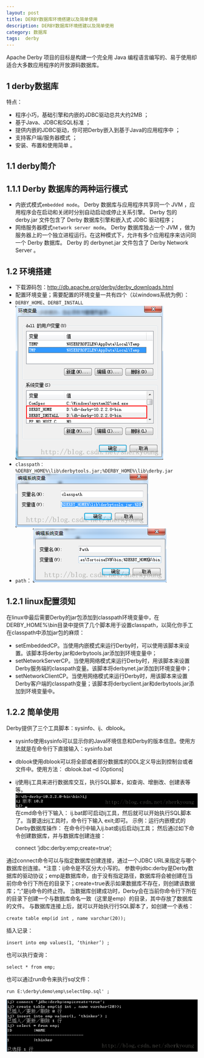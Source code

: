 ```yaml
---
layout: post
title: DERBY数据库环境搭建以及简单使用
description: DERBY数据库环境搭建以及简单使用
category: 数据库
tags:  derby
---
```


Apache Derby 项目的目标是构建一个完全用 Java 编程语言编写的、易于使用却适合大多数应用程序的开放源码数据库。

## 1 derby数据库

特点：

* 程序小巧，基础引擎和内嵌的JDBC驱动总共大约2MB ；
* 基于Java、JDBC和SQL标准 ；
* 提供内嵌的JDBC驱动，你可把Derby嵌入到基于Java的应用程序中 ；
* 支持客户端/服务器模式 ；
* 安装、布置和使用简单 。

## 1.1 derby简介

## 1.1.1 Derby 数据库的两种运行模式

* 内嵌式模式`embedded mode`。 Derby 数据库与应用程序共享同一个 JVM ，应用程序会在启动和关闭时分别自动启动或停止关系引擎。 Derby 包的 derby.jar 文件包含了 Derby 数据库引擎和嵌入式 JDBC 驱动程序；
* 网络服务器模式`network server mode`。 Derby 数据库独占一个 JVM ，做为服务器上的一个独立进程运行。在这种模式下，允许有多个应用程序来访问同一个 Derby 数据库。 Derby 的 derbynet.jar 文件包含了 Derby Network Server 。
 
## 1.2 环境搭建

* 下载源码包：http://db.apache.org/derby/derby_downloads.html
* 配置环境变量；需要配置的环境变量一共有四个（以windows系统为例）：
* `DERBY_HOME`、`DERBT_INSTALL`
![](/images/2014-09-09-db-derby/1.png)
* `classpath：%DERBY_HOME%\lib\derbytools.jar;%DERBY_HOME%\lib\derby.jar`
![](/images/2014-09-09-db-derby/2.png)
* `path`：
![](/images/2014-09-09-db-derby/3.png)

## 1.2.1 linux配置须知

在linux中最后需要Derby的jar包添加到classpath环境变量中，在DERBY_HOME%\bin目录中提供了几个脚本用于设置classpath，以简化你手工在classpath中添加jar包的麻烦：

* setEmbeddedCP。当使用内嵌模式来运行Derby时，可以使用该脚本来设置。该脚本将derby.jar和derbytools.jar添加到环境变量中；
* setNetworkServerCP。当使用网络模式来运行Derby时，用该脚本来设置Derby服务端的classpath变量。该脚本将derbynet.jar添加到环境变量中；
* setNetworkClientCP。当使用网络模式来运行Derby时，用该脚本来设置Derby客户端的classpath变量；该脚本将derbyclient.jar和derbytools.jar添加到环境变量中。

## 1.2.2 简单使用

Derby提供了三个工具脚本：sysinfo、ij、dblook。

* sysinfo使用sysinfo可以显示你的Java环境信息和Derby的版本信息。使用方法就是在命令行下直接输入：sysinfo.bat
* dblook使用dblook可以将全部或者部分数据库的DDL定义导出到控制台或者文件中。使用方法： dblook.bat –d <sourceDBUrl> [Options]
* ij使用ij工具来进行数据库交互，执行SQL脚本，如查询、增删改、创建表等等。
![](/images/2014-09-09-db-derby/4.png)
在cmd命令行下输入： ij.bat即可启动ij工具，然后就可以开始执行SQL脚本了。当要退出ij工具时，命令行下输入 exit;即可。
示例：运行内嵌模式的Derby数据库操作：
在命令行中输入ij.bat或ij后启动ij工具；
然后通过如下命令创建数据库，并与数据库创建连接：

	connect ‘jdbc:derby:emp;create=true’;
	
通过connect命令可以与指定数据库创建连接，通过一个JDBC URL来指定与哪个数据库创连接。*注意：ij命令是不区分大小写的。
参数中jdbc:derby是Derby数据库的驱动协议；emp是数据库命，由于没有指定路径，数据库将会被创建在当前你命令行下所在的目录下；create=true表示如果数据库不存在，则创建该数据库；“;”是ij命令的终止符。
当数据库创建成功时，Derby会在当前你命令行下所在的目录下创建一个与数据库命名一致（这里是emp）的目录，其中存放了数据库的文件。 与数据库连接上后，就可以开始执行行SQL脚本了，如创建一个表格： 
	
	create table emp(id int , name varchar(20));
	
插入记录：

	insert into emp values(1, ‘thinker’) ;
	
也可以执行查询： 

	select * from emp;
	
也可以通过run命令来执行sql文件： 
	
	run E:\derby\demo\emp\selectEmp.sql' ;

![](/images/2014-09-09-db-derby/5.png)